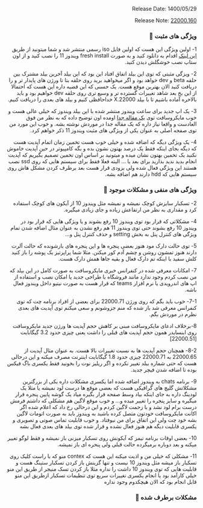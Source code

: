<div dir="rtl">

Release Date: 1400/05/29

Release Note: [22000.160](https://blogs.windows.com/windows-insider/2021/08/19/announcing-windows-11-insider-preview-build-22000-160/)

### ویژگی های مثبت 🌟
  1- اولین ویژگی این هست که اولین فایل iso رسمی منتشر شد و شما میتونید از طریق [این لینک](https://www.microsoft.com/software-download/windowsinsiderpreviewiso) اقدام به دانلود کنید و به صورت fresh install ویندوز 11 را نصب کنید و از اون ستاپ نصب خوشگلش دیدن کنید.
  
  2- ویزگی مثبتی که توی این بیلد اتفاق افتاد این بود که این بیلد آخرین بیلد مشترک بین حلقه beta و dev خواهد بود و اگر میخواهید برید روی حلقه بتا تا ورژن های پایدار تر و  را دریافت کنید الان بهترین موقع هست. 
  یک حسنی که این قضیه داره این هست که احتمالا از این بخ بعد شاهد تغییرات گسترده تر و وسیع تری روی حلقه dev خواهیم بود و باید بالاخره آماده باشیم تا با بیلد 22000.X خداحافظی کنیم و بیلد های بعدی را دریافت کنیم.
  
  3- یک اپ جدید برای ساعت ویندوز منتشر شده با این بیلد ویندوز که خیلی عالی هست و خوب مایکروسافت توی [یک مقاله جدا](https://blogs.windows.com/windows-insider/2021/08/19/new-clock-app-for-windows-11-with-focus-sessions-rolling-out-to-windows-insiders/) اومده اون توضیح داده که به نظر من فوق العادست و واقعا نیاز داره که یک مقاله جدا در موردش نوشته بشه. و خوب این مورد من توی صفحه اصلی به عنوان یکی از ویژگی های مثبت ویندوز 11 ذکر خواهم کرد. 

  4- یک ویژگی دیگه که اضافه شده و خیلی خوب هست تخمین زمان اتمام آپدیت هست که دیگه بجای اینکه فقط یک درصد بهتون نشون بده و بگه کامپیوتر در حین آپدیت خاموش نکنید یک تخمین بهتون نشان میده و میتونید بر اساس اون تخمین تصمیم بگیریم که آپدیت انجام بدید ندید بذارید برای بعد یا ... البته فعلا فقط برای سیستم هایی که روی ssd نصب هستند این ویژگی فعال شده ولی بزودی قرار هست بعد برطرف کردن مشکل هاش روی سیستم هایی که hdd دارند هم اضافه بشه.
  
### ویژگی های منفی و مشکلات موجود 🐛

2- تسکبار سایزش کوچک نمیشه و نمیشه مثل ویندوز 10 از آیکون های کوچک استفاده کرد و مقداری به نظر من ارتفاعش زیاده و جای زیادی میگیره.

4- مشکلاتی که قرار بود توی ویندوز 10 رفع بشوند و یا ویژگی هایی که قرار بود در ویندوز 10 رفع بشوند حتی توی ویندوز 11 هم رفع نشدن به عنوان مثال اضافه شدن تمام ویژگی های کنترل پنل به بخش setting و حذف کنترل پنل و...

5- توی حالت دارک مود هنوز بعضی پنجره ها و این پنجره های بازشونده که حالت آلرت دارند هنوز تمشون روشن و چشم آدم کور میکنن. مثلا شما پراپرتیز یک پوشه را باز کنید کلش سفید با اینکه تم دارک فعال و بقیه جاها همش دارک هست.

7- امکانات معرفی شده در کنفرانس خبری مایکروسافت به صورت کامل در این بیلد که من نصب کردم وجود ندارد مانند فروشگاه با طراحی جدید یا امکان نصب و استفاده از اپ های اندرویدی یا نرم افزار teams که قرار هست به صورت نیتیو داخل ویندوز فعال باشه.
  
  7-1- خوب باید بگم که روی ورژن 22000.71 برای بعضی از افراد برنامه چت که توی کنفرانس معرفی شد باز شده که منم جزوشونم و سعی میکنم توی آپدیت های بعدی نظرم در موردش بگم.
  
8-برخلاف ادعای مایکروسافت مبنی بر کاهش حجم آپدیت ها ورژن جدید مایکروسافت روی اینسایدر همون حجم آپدیت های قبلی را داشت یعنی چیزی حدود 3.2  گیگابایت [22000.51]

8-2- همچنان حجم آپدیت ها به نسبت تغییرات بالا هست. به عنوان مثال آپدیت از 22000.65 به 22000.71 چیزی حدود 1.8 گیگابایت اینترنت مصرف میکنه و این درحالی هست که حتی شماره بیلد تغییر نکرده و اگر ریلیز نوت را بخونید فقط یکسری باگ فیکس بوده تا اضافه شدن فیچر جدید.

  9- برنامه chats به ویندوز اضافه شده اما یکسری مشکلات داره  یکی از بزرگترین مشکلاتش گلیچ های گرافیکی هست که بعضی موقع ها درست لود نمیشه یا مثلا یک لودینگ داره به جای اینکه بیاد وسط صفحه قرار بگیره میاد یک گوشه پایین پنجره قرار میگیره و سایز پنجره را تغییر میده و... و خوب موقع لاگین هم مشکلی که داشتم فرمش درست برام لود نشد و با زحمت لاگین کردم و این درحالی رخ داد که اعلام شده اگر اکانت مایکروسافت خودتون متصل کرده باشید به ویندوز باید به صورت اتومات لاگین بشه خود چت ولی این اتفاق برای من نیوفتاد.
  و خوب قابلیت تماس صوتی و تصویری و یکسری قابلیت دیگه هم هنوز فعال نشده و قرار شده توی بیلد های بعدی فعال بشه

  10- بعضی اوقات برنامه تیمز که آیکونش روی تسکبار میزنی باز نمیشه و فقط لوگو تغییر میکنه و بعد دوباره برمیگرده حالت قبلی ولی پنحره ای باز نمیشه.
  
  11- مشکلی که خیلی من و اذیت میکنه این هست که contex منو که با راست کلیک روی تسکبار باز میشه مثل ویندوز 10 نیست و تنها گزینش باز کردن تسکبار ستینگ هست و قابلیت هایی که توی ویندوز 10 داشت را نداره مثلا باز کردن تسک منیجر از طریق این منو خیلی کارآمد بود یا انجام یکسری تغییرات سریع توی تنظیمات تسکبار ازطریق این منو قابل انجام بود که الان هیچکدوم وجود نداره
  
### مشکلات برطرف شده 🔧


</div>
